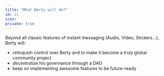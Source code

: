 ```yaml
---
title: "What Berty will do?"
id: 11
icon: 
private: true
---
```


Beyond all classic features of instant messaging (Audio, Video, Stickers...), Berty will: 

- relinquish control over Berty and to make it become a truly global community project
- decentralize his governance through a DAO
- keep on implementing awesome features to be future-ready